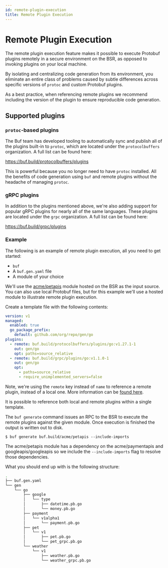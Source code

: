 ```yaml
---
id: remote-plugin-execution
title: Remote Plugin Execution
---
```


# Remote Plugin Execution

The remote plugin execution feature makes it possible to execute Protobuf plugins remotely in a secure environment on the BSR, as opposed to invoking plugins on your local machine.

By isolating and centralizing code generation from its environment, you eliminate an entire class of problems caused by subtle differences across specific versions of `protoc` and custom Protobuf plugins.

As a best practice, when referencing remote plugins we recommend including the version of the plugin to ensure reproducible code generation.

## Supported plugins

### `protoc`-based plugins

The Buf team has developed tooling to automatically sync and publish all of the plugins built-in to `protoc`, which are located under the `protocolbuffers` organization. A full list can be found here:

https://buf.build/protocolbuffers/plugins

This is powerful because you no longer need to have `protoc` installed. All the benefits of code generation using `buf` and remote plugins without the headache of managing `protoc`.

### gRPC plugins

In addition to the plugins mentioned above, we're also adding support for popular gRPC plugins for nearly all of the same languages. These plugins are located under the `grpc` organization. A full list can be found here:

https://buf.build/grpc/plugins

### Example

The following is an example of remote plugin execution, all you need to get started:

- `buf`
- A `buf.gen.yaml` file 
- A module of your choice

We'll use the [acme/petapis](https://buf.build/acme/petapis) module hosted on the BSR as the input source. You can also use local Protobuf files, but for this example we'll use a hosted module to illustrate remote plugin execution.

Create a template file with the following contents: 

```yaml title=buf.gen.yaml
version: v1
managed:
  enabled: true
  go_package_prefix:
    default: github.com/org/repo/gen/go
plugins:
  - remote: buf.build/protocolbuffers/plugins/go:v1.27.1-1
    out: gen/go
    opt: paths=source_relative
  - remote: buf.build/grpc/plugins/go:v1.1.0-1
    out: gen/go
    opt:
      - paths=source_relative
      - require_unimplemented_servers=false
```

Note, we're using the `remote` key instead of `name` to reference a remote plugin, instead of a local one. More information can be [found here](https://docs.buf.build/configuration/v1/buf-gen-yaml#name-or-remote). 

It is possible to reference both local and remote plugins within a single template.

The `buf generate` command issues an RPC to the BSR to execute the remote plugins against the given module. Once execution is finished the output is written out to disk.

```terminal
$ buf generate buf.build/acme/petapis --include-imports
```

The acme/petapis module has a dependency on the acme/paymentapis and googleapis/googleapis so we include the `--include-imports` flag to resolve those dependencies.

What you should end up with is the following structure:

```bash
.
├── buf.gen.yaml
└── gen
    └── go
        ├── google
        │   └── type
        │       ├── datetime.pb.go
        │       └── money.pb.go
        ├── payment
        │   └── v1alpha1
        │       └── payment.pb.go
        ├── pet
        │   └── v1
        │       ├── pet.pb.go
        │       └── pet_grpc.pb.go
        └── weather
            └── v1
                ├── weather.pb.go
                └── weather_grpc.pb.go
```